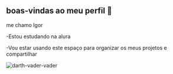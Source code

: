 ## boas-vindas ao meu perfil 🚙


me chamo Igor 

-Estou estudando na alura


-Vou estar usando este espaço para organizar os meus projetos e compartilhar

![darth-vader-vader](https://github.com/igorriquelme/igorriquelme/assets/171822863/af5577e8-4292-4a28-a77d-ce4cfbf901a1)
